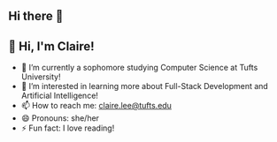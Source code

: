 ## Hi there 👋

<!--
**claireslee/claireslee** is a ✨ _special_ ✨ repository because its `README.md` (this file) appears on your GitHub profile.

Here are some ideas to get you started:

- 🔭 I’m currently working on ...
- 🌱 I’m currently learning ...
- 👯 I’m looking to collaborate on ...
- 🤔 I’m looking for help with ...
- 💬 Ask me about ...
- 📫 How to reach me: ...
- 😄 Pronouns: ...
- ⚡ Fun fact: ...
-->

## 👋 Hi, I'm Claire!

- 🔭 I’m currently a sophomore studying Computer Science at Tufts University!
- 🌱 I’m interested in learning more about Full-Stack Development and Artificial Intelligence!
- 📫 How to reach me: claire.lee@tufts.edu
- 😄 Pronouns: she/her
- ⚡ Fun fact: I love reading!

